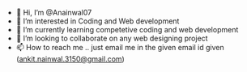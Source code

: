 - 👋 Hi, I’m @Anainwal07
- 👀 I’m interested in Coding and Web development 
- 🌱 I’m currently learning competetive coding and web development
- 💞️ I’m looking to collaborate on any web designing project 
- 📫 How to reach me .. just email me in the given email id given (ankit.nainwal.3150@gmail.com)

<!---
Anainwal07/Anainwal07 is a ✨ special ✨ repository because its `README.md` (this file) appears on your GitHub profile.
You can click the Preview link to take a look at your changes.
--->
